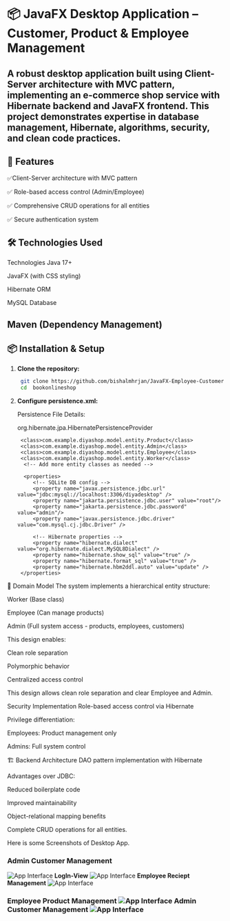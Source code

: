 # 📦 JavaFX Desktop Application – Customer, Product & Employee Management
A robust desktop application built using Client-Server architecture with MVC pattern, implementing an e-commerce shop service with Hibernate backend and JavaFX frontend. This project demonstrates expertise in database management, Hibernate, algorithms, security, and clean code practices.
---

## 🚀 Features

✅Client-Server architecture with MVC pattern

✅ Role-based access control (Admin/Employee)

✅ Comprehensive CRUD operations for all entities

✅ Secure authentication system





## 🛠️ Technologies Used

Technologies
Java 17+

JavaFX (with CSS styling)

Hibernate ORM

MySQL Database

Maven (Dependency Management)
---

## 📦 Installation & Setup

1. **Clone the repository:**
   ```bash
    git clone https://github.com/bishalmhrjan/JavaFX-Employee-Customer-Product-Manager.git
    cd  bookonlineshop

2. **Configure persistence.xml:**


    Persistence File Details:

 

     <persistence-unit name="DiyaShop"  >
        <provider>org.hibernate.jpa.HibernatePersistenceProvider</provider>

        <class>com.example.diyashop.model.entity.Product</class>
        <class>com.example.diyashop.model.entity.Admin</class>
        <class>com.example.diyashop.model.entity.Employee</class>
        <class>com.example.diyashop.model.entity.Worker</class>
         <!-- Add more entity classes as needed -->

         <properties>
            <!-- SQLite DB config -->
            <property name="javax.persistence.jdbc.url" value="jdbc:mysql://localhost:3306/diyadesktop" />
            <property name="jakarta.persistence.jdbc.user" value="root"/>
            <property name="jakarta.persistence.jdbc.password" value="admin"/>
            <property name="javax.persistence.jdbc.driver" value="com.mysql.cj.jdbc.Driver" />

            <!-- Hibernate properties -->
            <property name="hibernate.dialect" value="org.hibernate.dialect.MySQL8Dialect" />
            <property name="hibernate.show_sql" value="true" />
            <property name="hibernate.format_sql" value="true" />
            <property name="hibernate.hbm2ddl.auto" value="update" />
        </properties>
    </persistence-unit>

   </persistence>


🧱  Domain Model
The system implements a hierarchical entity structure:

Worker (Base class)

Employee (Can manage products)

Admin (Full system access - products, employees, customers)

This design enables:

Clean role separation

Polymorphic behavior

Centralized access control

This design allows clean role separation and clear Employee and Admin.

Security Implementation
Role-based access control via Hibernate

Privilege differentiation:

Employees: Product management only

Admins: Full system control

🏗️ Backend Architecture
DAO pattern implementation with Hibernate

Advantages over JDBC:

Reduced boilerplate code

Improved maintainability

Object-relational mapping benefits

Complete CRUD operations for all entities.

Here is some Screenshots of Desktop App.
### Admin Customer Management 
![App Interface](META-INF/image/Admin-CustomerManagement.png)
**LogIn-View**
![App Interface](META-INF/image/LogIn-View.png)
**Employee Reciept Management**
![App Interface](META-INF/image/Employee-RecieptManagement.png)
**<h3>Employee Product Management**
![App Interface](META-INF/image/Employee-ProductManagement.png)
**Admin Customer Management**
![App Interface](META-INF/image/Admin-CustomerManagement.png)
